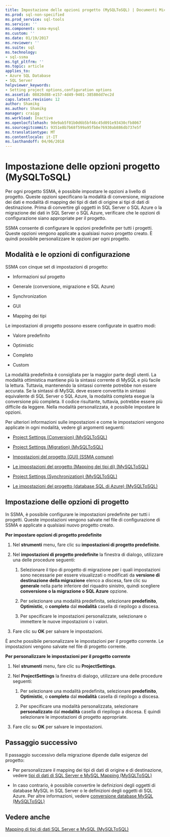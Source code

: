 ```yaml
---
title: Impostazione delle opzioni progetto (MySQLToSQL) | Documenti Microsoft
ms.prod: sql-non-specified
ms.prod_service: sql-tools
ms.service: ''
ms.component: ssma-mysql
ms.custom: ''
ms.date: 01/19/2017
ms.reviewer: ''
ms.suite: sql
ms.technology:
- sql-ssma
ms.tgt_pltfrm: ''
ms.topic: article
applies_to:
- Azure SQL Database
- SQL Server
helpviewer_keywords:
- Setting project options,configuration options
ms.assetid: 08820d88-e157-4d49-9401-38580dd7ec2d
caps.latest.revision: 12
author: Shamikg
ms.author: Shamikg
manager: craigg
ms.workload: Inactive
ms.openlocfilehash: 9de9ab5f01b0d6b5bf46c45d091e93430cfb8067
ms.sourcegitcommit: 9351e8b7b68f599a95fb8e76930ab886db737e5f
ms.translationtype: MT
ms.contentlocale: it-IT
ms.lasthandoff: 04/06/2018
---
```

# <a name="setting-project-options-mysqltosql"></a>Impostazione delle opzioni progetto (MySQLToSQL)
Per ogni progetto SSMA, è possibile impostare le opzioni a livello di progetto. Queste opzioni specificano la modalità di conversione, migrazione dei dati e modalità di mapping dei tipi di dati di origine ai tipi di dati di destinazione.  Prima di convertire gli oggetti in SQL Server o SQL Azure o la migrazione dei dati in SQL Server o SQL Azure, verificare che le opzioni di configurazione siano appropriate per il progetto.  
  
SSMA consente di configurare le opzioni predefinite per tutti i progetti. Queste opzioni vengono applicate a qualsiasi nuovo progetto creato. È quindi possibile personalizzare le opzioni per ogni progetto.  
  
## <a name="configuration-options-and-modes"></a>Modalità e le opzioni di configurazione  
SSMA con cinque set di impostazioni di progetto:  
  
-   Informazioni sul progetto  
  
-   Generale (conversione, migrazione e SQL Azure)  
  
-   Synchronization  
  
-   GUI  
  
-   Mapping dei tipi  
  
Le impostazioni di progetto possono essere configurate in quattro modi:  
  
-   Valore predefinito  
  
-   Optimistic  
  
-   Completo  
  
-   Custom  
  
La modalità predefinita è consigliata per la maggior parte degli utenti. La modalità ottimistica mantiene più la sintassi corrente di MySQL e più facile la lettura. Tuttavia, mantenendo la sintassi corrente potrebbe non essere accurata. Se la sintassi di MySQL deve essere convertita in sintassi equivalente di SQL Server o SQL Azure, la modalità completa esegue la conversione più completa. Il codice risultante, tuttavia, potrebbe essere più difficile da leggere. Nella modalità personalizzata, è possibile impostare le opzioni.  
  
Per ulteriori informazioni sulle impostazioni e come le impostazioni vengono applicate in ogni modalità, vedere gli argomenti seguenti:  
  
-   [Project Settings &#40;Conversion&#41; &#40;MySQLToSQL&#41;](../../ssma/mysql/project-settings-conversion-mysqltosql.md)  
  
-   [Project Settings &#40;Migration&#41; &#40;MySQLToSQL&#41;](../../ssma/mysql/project-settings-migration-mysqltosql.md)  
  
-   [Impostazioni del progetto (GUI) (SSMA comune)](http://msdn.microsoft.com/en-us/cf06baf1-8714-48a3-95dc-781f6ca53693)  
  
-   [Le impostazioni del progetto &#40;Mapping dei tipi di&#41; &#40;MySQLToSQL&#41;](../../ssma/mysql/project-settings-type-mapping-mysqltosql.md)  
  
-   [Project Settings &#40;Synchronization&#41; &#40;MySQLToSQL&#41;](../../ssma/mysql/project-settings-synchronization-mysqltosql.md)  
  
-   [Le impostazioni del progetto &#40;database SQL di Azure&#41; &#40;MySQLToSQL&#41;](../../ssma/mysql/project-settings-azure-sql-db-mysqltosql.md)  
  
## <a name="setting-project-options"></a>Impostazione delle opzioni di progetto  
In SSMA, è possibile configurare le impostazioni predefinite per tutti i progetti. Queste impostazioni vengono salvate nel file di configurazione di SSMA e applicate a qualsiasi nuovo progetto creato.  
  
**Per impostare opzioni di progetto predefinite**  
  
1.  Nel **strumenti** menu, fare clic su **impostazioni di progetto predefinite**.  
  
2.  Nel **impostazioni di progetto predefinite** la finestra di dialogo, utilizzare una delle procedure seguenti:  
  
    1.  Selezionare il tipo di progetto di migrazione per i quali impostazioni sono necessarie per essere visualizzati o modificati da **versione di destinazione della migrazione** elenco a discesa, fare clic su **generale** nella parte inferiore del riquadro sinistro, quindi scegliere **conversione o la migrazione o SQL Azure** opzione.  
  
    2.  Per selezionare una modalità predefinita, selezionare **predefinito**, **Optimistic**, o **completo** dal **modalità** casella di riepilogo a discesa.  
  
    3.  Per specificare le impostazioni personalizzate, selezionare o immettere le nuove impostazioni o i valori.  
  
3.  Fare clic su **OK** per salvare le impostazioni.  
  
È anche possibile personalizzare le impostazioni per il progetto corrente. Le impostazioni vengono salvate nel file di progetto corrente.  
  
**Per personalizzare le impostazioni per il progetto corrente**  
  
1.  Nel **strumenti** menu, fare clic su **ProjectSettings**.  
  
2.  Nel **ProjectSettings** la finestra di dialogo, utilizzare una delle procedure seguenti:  
  
    1.  Per selezionare una modalità predefinita, selezionare **predefinito**, **Optimistic**, o **completo** dal **modalità** casella di riepilogo a discesa.  
  
    2.  Per specificare una modalità personalizzata, selezionare **personalizzato** dal **modalità** casella di riepilogo a discesa. E quindi selezionare le impostazioni di progetto appropriate.  
  
3.  Fare clic su **OK** per salvare le impostazioni.  
  
## <a name="next-step"></a>Passaggio successivo  
Il passaggio successivo della migrazione dipende dalle esigenze del progetto:  
  
-   Per personalizzare il mapping dei tipi di dati di origine e di destinazione, vedere [tipi di dati di SQL Server e MySQL Mapping &#40;MySQLToSQL&#41;](../../ssma/mysql/mapping-mysql-and-sql-server-data-types-mysqltosql.md)  
  
-   In caso contrario, è possibile convertire le definizioni degli oggetti di database MySQL in SQL Server o le definizioni degli oggetti di SQL Azure. Per altre informazioni, vedere [conversione database MySQL &#40;MySQLToSQL&#41;](../../ssma/mysql/converting-mysql-databases-mysqltosql.md)  
  
## <a name="see-also"></a>Vedere anche  
[Mapping di tipi di dati SQL Server e MySQL &#40;MySQLToSQL&#41;](../../ssma/mysql/mapping-mysql-and-sql-server-data-types-mysqltosql.md)  
  
